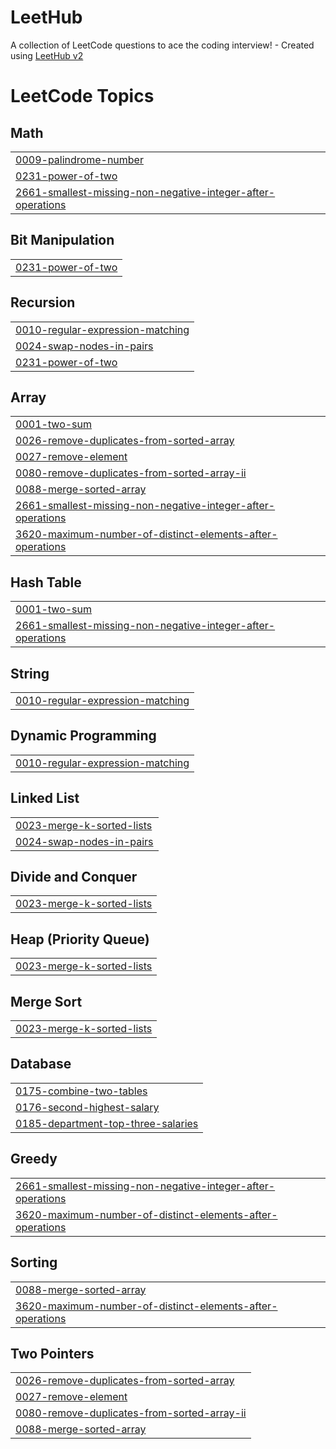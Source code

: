 # LeetHub
A collection of LeetCode questions to ace the coding interview! - Created using [LeetHub v2](https://github.com/arunbhardwaj/LeetHub-2.0)

<!---LeetCode Topics Start-->
# LeetCode Topics
## Math
|  |
| ------- |
| [0009-palindrome-number](https://github.com/kheedogg/LeetHub/tree/master/0009-palindrome-number) |
| [0231-power-of-two](https://github.com/kheedogg/LeetHub/tree/master/0231-power-of-two) |
| [2661-smallest-missing-non-negative-integer-after-operations](https://github.com/kheedogg/LeetHub/tree/master/2661-smallest-missing-non-negative-integer-after-operations) |
## Bit Manipulation
|  |
| ------- |
| [0231-power-of-two](https://github.com/kheedogg/LeetHub/tree/master/0231-power-of-two) |
## Recursion
|  |
| ------- |
| [0010-regular-expression-matching](https://github.com/kheedogg/LeetHub/tree/master/0010-regular-expression-matching) |
| [0024-swap-nodes-in-pairs](https://github.com/kheedogg/LeetHub/tree/master/0024-swap-nodes-in-pairs) |
| [0231-power-of-two](https://github.com/kheedogg/LeetHub/tree/master/0231-power-of-two) |
## Array
|  |
| ------- |
| [0001-two-sum](https://github.com/kheedogg/LeetHub/tree/master/0001-two-sum) |
| [0026-remove-duplicates-from-sorted-array](https://github.com/kheedogg/LeetHub/tree/master/0026-remove-duplicates-from-sorted-array) |
| [0027-remove-element](https://github.com/kheedogg/LeetHub/tree/master/0027-remove-element) |
| [0080-remove-duplicates-from-sorted-array-ii](https://github.com/kheedogg/LeetHub/tree/master/0080-remove-duplicates-from-sorted-array-ii) |
| [0088-merge-sorted-array](https://github.com/kheedogg/LeetHub/tree/master/0088-merge-sorted-array) |
| [2661-smallest-missing-non-negative-integer-after-operations](https://github.com/kheedogg/LeetHub/tree/master/2661-smallest-missing-non-negative-integer-after-operations) |
| [3620-maximum-number-of-distinct-elements-after-operations](https://github.com/kheedogg/LeetHub/tree/master/3620-maximum-number-of-distinct-elements-after-operations) |
## Hash Table
|  |
| ------- |
| [0001-two-sum](https://github.com/kheedogg/LeetHub/tree/master/0001-two-sum) |
| [2661-smallest-missing-non-negative-integer-after-operations](https://github.com/kheedogg/LeetHub/tree/master/2661-smallest-missing-non-negative-integer-after-operations) |
## String
|  |
| ------- |
| [0010-regular-expression-matching](https://github.com/kheedogg/LeetHub/tree/master/0010-regular-expression-matching) |
## Dynamic Programming
|  |
| ------- |
| [0010-regular-expression-matching](https://github.com/kheedogg/LeetHub/tree/master/0010-regular-expression-matching) |
## Linked List
|  |
| ------- |
| [0023-merge-k-sorted-lists](https://github.com/kheedogg/LeetHub/tree/master/0023-merge-k-sorted-lists) |
| [0024-swap-nodes-in-pairs](https://github.com/kheedogg/LeetHub/tree/master/0024-swap-nodes-in-pairs) |
## Divide and Conquer
|  |
| ------- |
| [0023-merge-k-sorted-lists](https://github.com/kheedogg/LeetHub/tree/master/0023-merge-k-sorted-lists) |
## Heap (Priority Queue)
|  |
| ------- |
| [0023-merge-k-sorted-lists](https://github.com/kheedogg/LeetHub/tree/master/0023-merge-k-sorted-lists) |
## Merge Sort
|  |
| ------- |
| [0023-merge-k-sorted-lists](https://github.com/kheedogg/LeetHub/tree/master/0023-merge-k-sorted-lists) |
## Database
|  |
| ------- |
| [0175-combine-two-tables](https://github.com/kheedogg/LeetHub/tree/master/0175-combine-two-tables) |
| [0176-second-highest-salary](https://github.com/kheedogg/LeetHub/tree/master/0176-second-highest-salary) |
| [0185-department-top-three-salaries](https://github.com/kheedogg/LeetHub/tree/master/0185-department-top-three-salaries) |
## Greedy
|  |
| ------- |
| [2661-smallest-missing-non-negative-integer-after-operations](https://github.com/kheedogg/LeetHub/tree/master/2661-smallest-missing-non-negative-integer-after-operations) |
| [3620-maximum-number-of-distinct-elements-after-operations](https://github.com/kheedogg/LeetHub/tree/master/3620-maximum-number-of-distinct-elements-after-operations) |
## Sorting
|  |
| ------- |
| [0088-merge-sorted-array](https://github.com/kheedogg/LeetHub/tree/master/0088-merge-sorted-array) |
| [3620-maximum-number-of-distinct-elements-after-operations](https://github.com/kheedogg/LeetHub/tree/master/3620-maximum-number-of-distinct-elements-after-operations) |
## Two Pointers
|  |
| ------- |
| [0026-remove-duplicates-from-sorted-array](https://github.com/kheedogg/LeetHub/tree/master/0026-remove-duplicates-from-sorted-array) |
| [0027-remove-element](https://github.com/kheedogg/LeetHub/tree/master/0027-remove-element) |
| [0080-remove-duplicates-from-sorted-array-ii](https://github.com/kheedogg/LeetHub/tree/master/0080-remove-duplicates-from-sorted-array-ii) |
| [0088-merge-sorted-array](https://github.com/kheedogg/LeetHub/tree/master/0088-merge-sorted-array) |
<!---LeetCode Topics End-->
